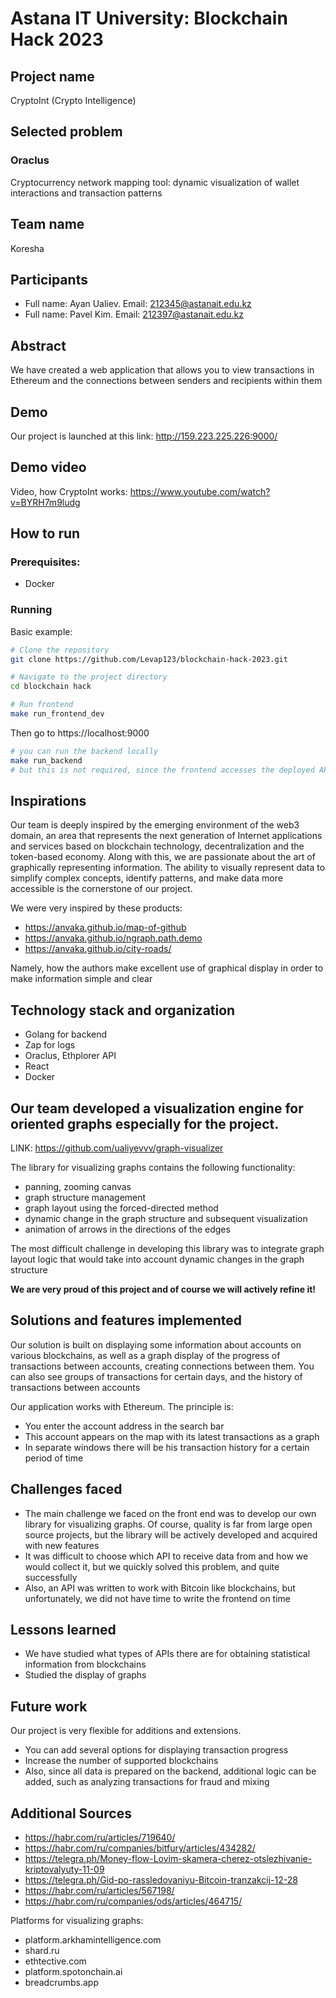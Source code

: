 # Astana IT University: Blockchain Hack 2023 

## Project name

CryptoInt (Crypto Intelligence)

## Selected problem
### Oraclus
Cryptocurrency network mapping tool: dynamic visualization of wallet interactions and transaction patterns

## Team name

Koresha

## Participants

* Full name: Ayan Ualiev. Email: 212345@astanait.edu.kz
* Full name: Pavel Kim. Email: 212397@astanait.edu.kz


## Abstract

We have created a web application that allows you to view transactions in Ethereum and the connections between senders and recipients within them

## Demo 

Our project is launched at this link: http://159.223.225.226:9000/

## Demo video

Video, how CryptoInt works: https://www.youtube.com/watch?v=BYRH7m9ludg

## How to run

### Prerequisites:

- Docker

### Running

Basic example:
```bash
# Clone the repository
git clone https://github.com/Levap123/blockchain-hack-2023.git

# Navigate to the project directory
cd blockchain hack

# Run frontend
make run_frontend_dev
```

Then go to https://localhost:9000

```bash
# you can run the backend locally
make run_backend
# but this is not required, since the frontend accesses the deployed API
```

## Inspirations

Our team is deeply inspired by the emerging environment of the web3 domain, an area that represents the next generation of Internet applications and services based on blockchain technology, decentralization and the token-based economy. Along with this, we are passionate about the art of graphically representing information. The ability to visually represent data to simplify complex concepts, identify patterns, and make data more accessible is the cornerstone of our project. 

We were very inspired by these products:
- https://anvaka.github.io/map-of-github
- https://anvaka.github.io/ngraph.path.demo
- https://anvaka.github.io/city-roads/

Namely, how the authors make excellent use of graphical display in order to make information simple and clear

## Technology stack and organization

- Golang for backend
- Zap for logs
- Oraclus, Ethplorer API
- React
- Docker

## Our team developed a visualization engine for oriented graphs especially for the project.

LINK: https://github.com/ualiyevvv/graph-visualizer

The library for visualizing graphs contains the following functionality:
- panning, zooming canvas
- graph structure management
- graph layout using the forced-directed method
- dynamic change in the graph structure and subsequent visualization
- animation of arrows in the directions of the edges

The most difficult challenge in developing this library was to integrate graph layout logic that would take into account dynamic changes in the graph structure

**We are very proud of this project and of course we will actively refine it!**


## Solutions and features implemented

Our solution is built on displaying some information about accounts on various blockchains, as well as a graph display of the progress of transactions between accounts, creating connections between them. You can also see groups of transactions for certain days, and the history of transactions between accounts

Our application works with Ethereum.
The principle is:
- You enter the account address in the search bar
- This account appears on the map with its latest transactions as a graph
- In separate windows there will be his transaction history for a certain period of time

## Challenges faced

- The main challenge we faced on the front end was to develop our own library for visualizing graphs. Of course, quality is far from large open source projects, but the library will be actively developed and acquired with new features
- It was difficult to choose which API to receive data from and how we would collect it, but we quickly solved this problem, and quite successfully
- Also, an API was written to work with Bitcoin like blockchains, but unfortunately, we did not have time to write the frontend on time

## Lessons learned

- We have studied what types of APIs there are for obtaining statistical information from blockchains 
- Studied the display of graphs


## Future work

Our project is very flexible for additions and extensions.
- You can add several options for displaying transaction progress
- Increase the number of supported blockchains
- Also, since all data is prepared on the backend, additional logic can be added, such as analyzing transactions for fraud and mixing

## Additional Sources 

- https://habr.com/ru/articles/719640/
- https://habr.com/ru/companies/bitfury/articles/434282/
- https://telegra.ph/Money-flow-Lovim-skamera-cherez-otslezhivanie-kriptovalyuty-11-09
- https://telegra.ph/Gid-po-rassledovaniyu-Bitcoin-tranzakcij-12-28
- https://habr.com/ru/articles/567198/
- https://habr.com/ru/companies/ods/articles/464715/

Platforms for visualizing graphs:
- platform.arkhamintelligence.com
- shard.ru
- ethtective.com
- platform.spotonchain.ai
- breadcrumbs.app